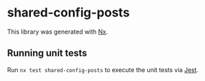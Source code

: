# shared-config-posts

This library was generated with [Nx](https://nx.dev).

## Running unit tests

Run `nx test shared-config-posts` to execute the unit tests via [Jest](https://jestjs.io).
